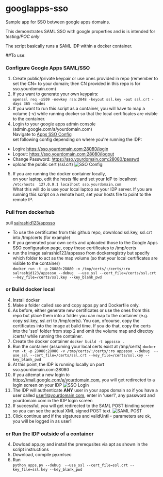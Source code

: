 # googlapps-sso
Sample app for SSO between google apps domains.

This demonstrates SAML SSO with google properties and is is intended for *testing/POC only*

The script basically runs a SAML IDP within a docker container.

##To use:
### Configure Google Apps SAML/SSO
1. Create public/private keypair or use ones provided in repo (remember to set the CN= to your domain; then CN provided in this repo is for sso.yourdomain.com)  
2. If you want to generate your own keypairs:  
 ```openssl req -x509 -newkey rsa:2048 -keyout ssl.key -out ssl.crt -days 365 -nodes```  
3. If you want to run this script as a container, you will have to map a volume (-v) while running docker so that the local certificates are visible to the container.  
4. Login to your google apps admin console (admin.google.com/a/yourdomain.com)  
Navigate to [Apps SSO Config](https://admin.google.com/AdminHome?fral=1#SecuritySettings:flyout=sso)  
set following config depending on where you're running the IDP:  
  *  Login:  https://sso.yourdomain.com:28080/login  
  *  Logout: https://sso.yourdomain.com:28080/logout  
  *  Change Password: https://sso.yourdomain.com:28080/passwd  
  *  upload the public cert (ssl.crt) ![SSO Config](images/sso_conifg.png) 
5. If you are running the docker container locally,  
  on your laptop, edit the hosts file and set your IdP to localhost  
```/etc/hosts  127.0.0.1 localhost sso.yourdomain.com```  
  What this will do is use your local laptop as your IDP server.  If you are running this script on a remote host, set your hosts file to point to the remote IP.

### Pull from dockerhub
  pull [salrashid123/appsso](https://registry.hub.docker.com/u/salrashid123/appssso/)  
  * To use the certificates from this github repo, download ssl.key, ssl.crt into /tmp/certs (for example)
  * If you generated your own certs and uploaded those to the Google Apps SSO configuration page, copy those certificates to /tmp/certs  
  * run the image salrashid123/appssso  from dockerregistry but specify which folder to act as the map volume (so that your local certificates are visible to the container)  
  ```docker run -t -p 28080:28080 -v /tmp/certs/:/certs/:ro salrashid123/appssso --debug  --use_ssl --cert_file=/certs/ssl.crt --key_file=/certs/ssl.key --key_blank_pwd```  

### or Build docker local
4. Install docker
5. Make a folder called sso and copy apps.py and Dockerfile only.
6. As before, either generate new certificates or use the ones from this repo but place them into a folder you can map to the container (e.g. copy ssl.key, ssl.crt  to /tmp/certs).  You can, ofcourse, copy the certificates into the image at build time.  If you do that, copy the certs into the 'sso' folder from step 2 and omit the volume map and directoy /certs/ while running the container.
6. Create the docker container
```docker build -t appssso .```
7. Run the container (assuming your local certs exist at /tmp/certs)
```docker run -t -p 28080:28080 -v /tmp/certs/:/certs/:ro appssso --debug  --use_ssl --cert_file=/certs/ssl.crt --key_file=/certs/ssl.key --key_blank_pwd```
8. At this point, the IDP is running locally on port sso.yourdomain.com:28080
9. If you attempt a new login to https://mail.google.com/a/yourdomain.com, you will get redirected to a login screen on your IDP ![SSO Login](images/sso_login.png) 
10. The IDP will authenticate **ANY** user in your apps domain so if you have a user called user1@yourdomain.com, enter in 'user1', any password
      and yourdomain.com in the IDP login screen
11. If successful, you will get redirected to the SAML POST binding screen so  you can see the actual XML signed POST text. ![SAML POST](images/saml_post.png) 
12. Click continue and if the sigatures and validUntil= parameters are ok, you will be logged in as user1

### or Run the IDP outside of a container
4. Dowload app.py and install the prerequsites via apt as shown in the script instructions
5. Download, compile pyxmlsec
6. Run  
 ```python apps.py --debug  --use_ssl --cert_file=ssl.crt --key_file=ssl.key --key_blank_pwd```
